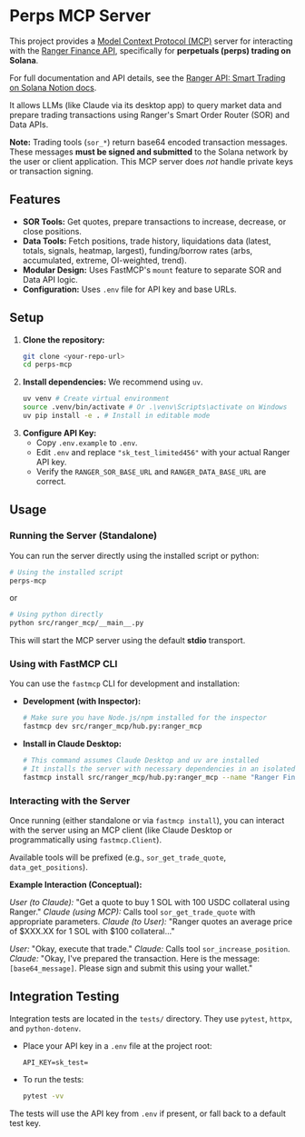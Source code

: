 # Perps MCP Server

This project provides a [Model Context Protocol (MCP)](https://modelcontextprotocol.io) server for interacting with the [Ranger Finance API](https://www.app.ranger.finance/trade), specifically for **perpetuals (perps) trading on Solana**.

For full documentation and API details, see the [Ranger API: Smart Trading on Solana Notion docs](https://wave-terrier-ffd.notion.site/Ranger-API-Smart-Trading-on-Solana-1d0f0480d2768019a7bbe464b142a102?pvs=4).

It allows LLMs (like Claude via its desktop app) to query market data and prepare trading transactions using Ranger's Smart Order Router (SOR) and Data APIs.

**Note:** Trading tools (`sor_*`) return base64 encoded transaction messages. These messages **must be signed and submitted** to the Solana network by the user or client application. This MCP server does _not_ handle private keys or transaction signing.

## Features

- **SOR Tools:** Get quotes, prepare transactions to increase, decrease, or close positions.
- **Data Tools:** Fetch positions, trade history, liquidations data (latest, totals, signals, heatmap, largest), funding/borrow rates (arbs, accumulated, extreme, OI-weighted, trend).
- **Modular Design:** Uses FastMCP's `mount` feature to separate SOR and Data API logic.
- **Configuration:** Uses `.env` file for API key and base URLs.

## Setup

1.  **Clone the repository:**
    ```bash
    git clone <your-repo-url>
    cd perps-mcp
    ```
2.  **Install dependencies:** We recommend using `uv`.
    ```bash
    uv venv # Create virtual environment
    source .venv/bin/activate # Or .\venv\Scripts\activate on Windows
    uv pip install -e . # Install in editable mode
    ```
3.  **Configure API Key:**
    - Copy `.env.example` to `.env`.
    - Edit `.env` and replace `"sk_test_limited456"` with your actual Ranger API key.
    - Verify the `RANGER_SOR_BASE_URL` and `RANGER_DATA_BASE_URL` are correct.

## Usage

### Running the Server (Standalone)

You can run the server directly using the installed script or python:

```bash
# Using the installed script
perps-mcp
```

or

```bash
# Using python directly
python src/ranger_mcp/__main__.py
```

This will start the MCP server using the default **stdio** transport.

### Using with FastMCP CLI

You can use the `fastmcp` CLI for development and installation:

- **Development (with Inspector):**
  ```bash
  # Make sure you have Node.js/npm installed for the inspector
  fastmcp dev src/ranger_mcp/hub.py:ranger_mcp
  ```
- **Install in Claude Desktop:**
  ```bash
  # This command assumes Claude Desktop and uv are installed
  # It installs the server with necessary dependencies in an isolated env
  fastmcp install src/ranger_mcp/hub.py:ranger_mcp --name "Ranger Finance API"
  ```

### Interacting with the Server

Once running (either standalone or via `fastmcp install`), you can interact with the server using an MCP client (like Claude Desktop or programmatically using `fastmcp.Client`).

Available tools will be prefixed (e.g., `sor_get_trade_quote`, `data_get_positions`).

**Example Interaction (Conceptual):**

_User (to Claude):_ "Get a quote to buy 1 SOL with 100 USDC collateral using Ranger."
_Claude (using MCP):_ Calls tool `sor_get_trade_quote` with appropriate parameters.
_Claude (to User):_ "Ranger quotes an average price of $XXX.XX for 1 SOL with $100 collateral..."

_User:_ "Okay, execute that trade."
_Claude:_ Calls tool `sor_increase_position`.
_Claude:_ "Okay, I've prepared the transaction. Here is the message: `[base64_message]`. Please sign and submit this using your wallet."

## Integration Testing

Integration tests are located in the `tests/` directory. They use `pytest`, `httpx`, and `python-dotenv`.

- Place your API key in a `.env` file at the project root:
  ```
  API_KEY=sk_test=
  ```
- To run the tests:
  ```sh
  pytest -vv
  ```

The tests will use the API key from `.env` if present, or fall back to a default test key.
